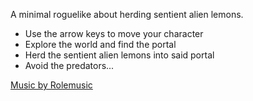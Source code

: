 A minimal roguelike about herding sentient alien lemons.

- Use the arrow keys to move your character
- Explore the world and find the portal
- Herd the sentient alien lemons into said portal
- Avoid the predators...

[Music by ​Rolemusic​](http://freemusicarchive.org/music/Rolemusic/~/Peek-Door_Quest)